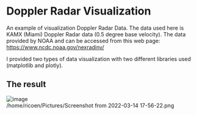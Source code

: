 # Doppler Radar Visualization
An example of visualization Doppler Radar Data. The data used here is KAMX (Miami) Doppler Radar data (0.5 degree base velocity). The data provided by NOAA and can be accessed from this web page: https://www.ncdc.noaa.gov/nexradinv/

I provided two types of data visualization with two different libraries used (matplotlib and plotly).

## The result
![image](https://user-images.githubusercontent.com/15853855/129655338-c1fb43d4-727f-4272-bcca-b4d3593a8b9f.png)
<br>
/home/ricoen/Pictures/Screenshot from 2022-03-14 17-56-22.png
</br>

